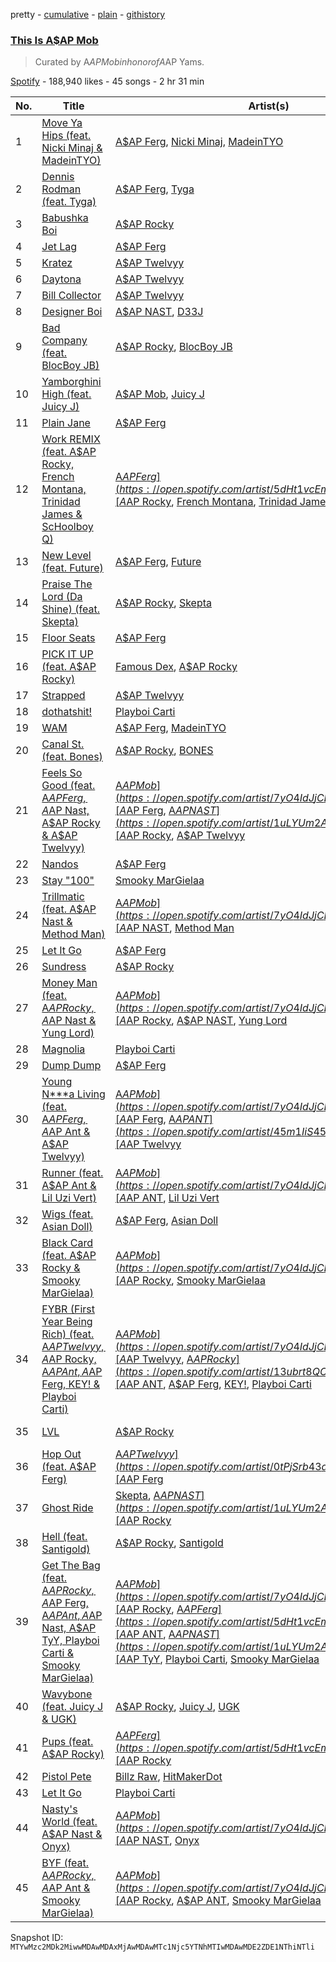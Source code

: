 pretty - [cumulative](/playlists/cumulative/37i9dQZF1DWXmxXDRgAKVq.md) - [plain](/playlists/plain/37i9dQZF1DWXmxXDRgAKVq) - [githistory](https://github.githistory.xyz/mackorone/spotify-playlist-archive/blob/main/playlists/plain/37i9dQZF1DWXmxXDRgAKVq)

### [This Is A$AP Mob](https://open.spotify.com/playlist/37i9dQZF1DWXmxXDRgAKVq)

> Curated by A$AP Mob in honor of A$AP Yams.

[Spotify](https://open.spotify.com/user/spotify) - 188,940 likes - 45 songs - 2 hr 31 min

| No. | Title | Artist(s) | Album | Length |
|---|---|---|---|---|
| 1 | [Move Ya Hips \(feat\. Nicki Minaj & MadeinTYO\)](https://open.spotify.com/track/13v5IXnvO2BccWwOx5rb4s) | [A$AP Ferg](https://open.spotify.com/artist/5dHt1vcEm9qb8fCyLcB3HL), [Nicki Minaj](https://open.spotify.com/artist/0hCNtLu0JehylgoiP8L4Gh), [MadeinTYO](https://open.spotify.com/artist/5SyGEPymt1G2uto47tVWvZ) | [Floor Seats II](https://open.spotify.com/album/0QcZ0udPMK7JkcZW3ptDXV) | 2:24 |
| 2 | [Dennis Rodman \(feat\. Tyga\)](https://open.spotify.com/track/2N8jIpNMutjwnt50OroVVL) | [A$AP Ferg](https://open.spotify.com/artist/5dHt1vcEm9qb8fCyLcB3HL), [Tyga](https://open.spotify.com/artist/5LHRHt1k9lMyONurDHEdrp) | [Floor Seats II](https://open.spotify.com/album/0QcZ0udPMK7JkcZW3ptDXV) | 3:18 |
| 3 | [Babushka Boi](https://open.spotify.com/track/643PW82aBMUa1FiWi5VQY7) | [A$AP Rocky](https://open.spotify.com/artist/13ubrt8QOOCPljQ2FL1Kca) | [Babushka Boi](https://open.spotify.com/album/3zOkSAbg9o7gQ3yXtZhx5v) | 3:07 |
| 4 | [Jet Lag](https://open.spotify.com/track/0AUurCHJ6A8Ua4yXyKXNuM) | [A$AP Ferg](https://open.spotify.com/artist/5dHt1vcEm9qb8fCyLcB3HL) | [Floor Seats](https://open.spotify.com/album/0Q3h1Bm5T7QPo8lI1S9mT6) | 3:23 |
| 5 | [Kratez](https://open.spotify.com/track/3eYXE4SPxwKUVQhRmJS5fD) | [A$AP Twelvyy](https://open.spotify.com/artist/0tPjSrb43a58uznKru1k2P) | [Before Noon](https://open.spotify.com/album/2uckSYAOC5DPO2poCKPYTl) | 3:04 |
| 6 | [Daytona](https://open.spotify.com/track/2YlK5QOMovLtTN10pWAYyd) | [A$AP Twelvyy](https://open.spotify.com/artist/0tPjSrb43a58uznKru1k2P) | [Before Noon](https://open.spotify.com/album/2uckSYAOC5DPO2poCKPYTl) | 3:12 |
| 7 | [Bill Collector](https://open.spotify.com/track/1hgJMdjMg5eyPqWlkVePxx) | [A$AP Twelvyy](https://open.spotify.com/artist/0tPjSrb43a58uznKru1k2P) | [Before Noon](https://open.spotify.com/album/2uckSYAOC5DPO2poCKPYTl) | 2:51 |
| 8 | [Designer Boi](https://open.spotify.com/track/5ZHdSdhLl9d79wasqTn3Ax) | [A$AP NAST](https://open.spotify.com/artist/1uLYUm2A6kpFYAECfAFoH1), [D33J](https://open.spotify.com/artist/6DIUUnQRMBTkigLlsAxblR) | [Designer Boi](https://open.spotify.com/album/7Lo5YxRSpt9VcQlxGbIxpa) | 2:10 |
| 9 | [Bad Company \(feat\. BlocBoy JB\)](https://open.spotify.com/track/3ZYwSDF9knZI0RVlKR4PHC) | [A$AP Rocky](https://open.spotify.com/artist/13ubrt8QOOCPljQ2FL1Kca), [BlocBoy JB](https://open.spotify.com/artist/4TEJudQY2pXxVHPE3gD2EU) | [Bad Company \(feat\. BlocBoy JB\)](https://open.spotify.com/album/2IB4u7CExI80gM2KbkDtDp) | 3:03 |
| 10 | [Yamborghini High \(feat\. Juicy J\)](https://open.spotify.com/track/2rqUblDWJKlMVwh9uJc0Vv) | [A$AP Mob](https://open.spotify.com/artist/7yO4IdJjCEPz7YgZMe25iS), [Juicy J](https://open.spotify.com/artist/5gCRApTajqwbnHHPbr2Fpi) | [Yamborghini High \(feat\. Juicy J\)](https://open.spotify.com/album/788rHiWVrWzM8dF7IiumCB) | 5:02 |
| 11 | [Plain Jane](https://open.spotify.com/track/4dVpf9jZjcORqGTLUaeYj9) | [A$AP Ferg](https://open.spotify.com/artist/5dHt1vcEm9qb8fCyLcB3HL) | [Still Striving](https://open.spotify.com/album/0tQ7Iu6EicQTPyhYRNWjaT) | 2:53 |
| 12 | [Work REMIX \(feat\. A$AP Rocky, French Montana, Trinidad James & ScHoolboy Q\)](https://open.spotify.com/track/7xVLFuuYdAvcTfcP3IG3dS) | [A$AP Ferg](https://open.spotify.com/artist/5dHt1vcEm9qb8fCyLcB3HL), [A$AP Rocky](https://open.spotify.com/artist/13ubrt8QOOCPljQ2FL1Kca), [French Montana](https://open.spotify.com/artist/6vXTefBL93Dj5IqAWq6OTv), [Trinidad James](https://open.spotify.com/artist/0I5HubncQ8E1MFZOlPDY4J), [ScHoolboy Q](https://open.spotify.com/artist/5IcR3N7QB1j6KBL8eImZ8m) | [Trap Lord](https://open.spotify.com/album/3smlfAmejcKMmAPg1G2Kki) | 4:43 |
| 13 | [New Level \(feat\. Future\)](https://open.spotify.com/track/11BIoKDpTJHX5mZt6p566h) | [A$AP Ferg](https://open.spotify.com/artist/5dHt1vcEm9qb8fCyLcB3HL), [Future](https://open.spotify.com/artist/1RyvyyTE3xzB2ZywiAwp0i) | [New Level \(feat\. Future\)](https://open.spotify.com/album/2daK0IhzlPK3pF79yUGaNY) | 4:27 |
| 14 | [Praise The Lord \(Da Shine\) \(feat\. Skepta\)](https://open.spotify.com/track/7ycWLEP1GsNjVvcjawXz3z) | [A$AP Rocky](https://open.spotify.com/artist/13ubrt8QOOCPljQ2FL1Kca), [Skepta](https://open.spotify.com/artist/2p1fiYHYiXz9qi0JJyxBzN) | [TESTING](https://open.spotify.com/album/3MATDdrpHmQCmuOcozZjDa) | 3:25 |
| 15 | [Floor Seats](https://open.spotify.com/track/645O1frAHmClaFygFT9EZa) | [A$AP Ferg](https://open.spotify.com/artist/5dHt1vcEm9qb8fCyLcB3HL) | [Floor Seats](https://open.spotify.com/album/0Q3h1Bm5T7QPo8lI1S9mT6) | 2:37 |
| 16 | [PICK IT UP \(feat\. A$AP Rocky\)](https://open.spotify.com/track/3ncgNpxLoBQ65ABk4djDyd) | [Famous Dex](https://open.spotify.com/artist/0WOxhx4hikIsyF3CRPLC8W), [A$AP Rocky](https://open.spotify.com/artist/13ubrt8QOOCPljQ2FL1Kca) | [Pick It Up \(feat\. A$AP Rocky\)](https://open.spotify.com/album/4NaE34wj8KRWoxRmgbr915) | 3:11 |
| 17 | [Strapped](https://open.spotify.com/track/3U0xbYGTtYZAUv3lEwPebJ) | [A$AP Twelvyy](https://open.spotify.com/artist/0tPjSrb43a58uznKru1k2P) | [12](https://open.spotify.com/album/41tn9gcVocI693HtBidKfi) | 3:17 |
| 18 | [dothatshit!](https://open.spotify.com/track/1KzNsOkpQthVwpCJrADJEQ) | [Playboi Carti](https://open.spotify.com/artist/699OTQXzgjhIYAHMy9RyPD) | [Playboi Carti](https://open.spotify.com/album/4rJgzzfFHAVFhCSt2P4I3j) | 3:04 |
| 19 | [WAM](https://open.spotify.com/track/3tZmmHehdQv4dLyrDajMR0) | [A$AP Ferg](https://open.spotify.com/artist/5dHt1vcEm9qb8fCyLcB3HL), [MadeinTYO](https://open.spotify.com/artist/5SyGEPymt1G2uto47tVWvZ) | [Floor Seats](https://open.spotify.com/album/0Q3h1Bm5T7QPo8lI1S9mT6) | 2:37 |
| 20 | [Canal St\. \(feat\. Bones\)](https://open.spotify.com/track/0rBMP6VVGRgwnzZCLpijyl) | [A$AP Rocky](https://open.spotify.com/artist/13ubrt8QOOCPljQ2FL1Kca), [BONES](https://open.spotify.com/artist/5v2WhpA59TJSdPh7LCx1lN) | [AT.LONG.LAST.A$AP](https://open.spotify.com/album/3arNdjotCvtiiLFfjKngMc) | 3:47 |
| 21 | [Feels So Good \(feat\. A$AP Ferg, A$AP Nast, A$AP Rocky & A$AP Twelvyy\)](https://open.spotify.com/track/2GDurWqMjyoIN4tufyWMHw) | [A$AP Mob](https://open.spotify.com/artist/7yO4IdJjCEPz7YgZMe25iS), [A$AP Ferg](https://open.spotify.com/artist/5dHt1vcEm9qb8fCyLcB3HL), [A$AP NAST](https://open.spotify.com/artist/1uLYUm2A6kpFYAECfAFoH1), [A$AP Rocky](https://open.spotify.com/artist/13ubrt8QOOCPljQ2FL1Kca), [A$AP Twelvyy](https://open.spotify.com/artist/0tPjSrb43a58uznKru1k2P) | [Feels So Good \(feat\. A$AP Ferg, A$AP Nast, A$AP Rocky & A$AP Twelvyy\)](https://open.spotify.com/album/0fPPktynlWuMw4VOFGCS1Y) | 3:25 |
| 22 | [Nandos](https://open.spotify.com/track/5kk89RYrVuGGNtE2pilxci) | [A$AP Ferg](https://open.spotify.com/artist/5dHt1vcEm9qb8fCyLcB3HL) | [Still Striving](https://open.spotify.com/album/0tQ7Iu6EicQTPyhYRNWjaT) | 2:55 |
| 23 | [Stay "100"](https://open.spotify.com/track/1hJjKYqtVt47RmRR0Q1vDA) | [Smooky MarGielaa](https://open.spotify.com/artist/2HO2kO7O5gEnM91dhobllP) | [Stay "100"](https://open.spotify.com/album/1BexHfFIu0svjzHCW9xd9Q) | 3:12 |
| 24 | [Trillmatic \(feat\. A$AP Nast & Method Man\)](https://open.spotify.com/track/4QZxGuNnoAth7qxzVOd3oR) | [A$AP Mob](https://open.spotify.com/artist/7yO4IdJjCEPz7YgZMe25iS), [A$AP NAST](https://open.spotify.com/artist/1uLYUm2A6kpFYAECfAFoH1), [Method Man](https://open.spotify.com/artist/4VmEWwd8y9MCLwexFMdpwt) | [Trillmatic \(feat\. A$AP Nast & Method Man\)](https://open.spotify.com/album/1ImqgYGNjfTGYEfQMYYbRs) | 3:59 |
| 25 | [Let It Go](https://open.spotify.com/track/0jYgfSncMwfefAUpUMcM5X) | [A$AP Ferg](https://open.spotify.com/artist/5dHt1vcEm9qb8fCyLcB3HL) | [Trap Lord](https://open.spotify.com/album/3smlfAmejcKMmAPg1G2Kki) | 4:42 |
| 26 | [Sundress](https://open.spotify.com/track/2aPTvyE09vUCRwVvj0I8WK) | [A$AP Rocky](https://open.spotify.com/artist/13ubrt8QOOCPljQ2FL1Kca) | [Sundress](https://open.spotify.com/album/3AlyvIIMZyT5LjWFeK5LSl) | 2:38 |
| 27 | [Money Man \(feat\. A$AP Rocky, A$AP Nast & Yung Lord\)](https://open.spotify.com/track/0foRpYmPs9PHIAMyXa5bTc) | [A$AP Mob](https://open.spotify.com/artist/7yO4IdJjCEPz7YgZMe25iS), [A$AP Rocky](https://open.spotify.com/artist/13ubrt8QOOCPljQ2FL1Kca), [A$AP NAST](https://open.spotify.com/artist/1uLYUm2A6kpFYAECfAFoH1), [Yung Lord](https://open.spotify.com/artist/17laxOcCw3XXLtLNndY9n5) | [Cozy Tapes: Vol\. 1 Friends \-](https://open.spotify.com/album/3RaACfwYTY9uiDy3VSWLLc) | 3:32 |
| 28 | [Magnolia](https://open.spotify.com/track/1e1JKLEDKP7hEQzJfNAgPl) | [Playboi Carti](https://open.spotify.com/artist/699OTQXzgjhIYAHMy9RyPD) | [Playboi Carti](https://open.spotify.com/album/4rJgzzfFHAVFhCSt2P4I3j) | 3:01 |
| 29 | [Dump Dump](https://open.spotify.com/track/2xgX6htrEkyF90i6cwnOf6) | [A$AP Ferg](https://open.spotify.com/artist/5dHt1vcEm9qb8fCyLcB3HL) | [Trap Lord](https://open.spotify.com/album/3smlfAmejcKMmAPg1G2Kki) | 3:34 |
| 30 | [Young N\*\*\*a Living \(feat\. A$AP Ferg, A$AP Ant & A$AP Twelvyy\)](https://open.spotify.com/track/3u9HxfcMCFYwJ2R0nkpDWV) | [A$AP Mob](https://open.spotify.com/artist/7yO4IdJjCEPz7YgZMe25iS), [A$AP Ferg](https://open.spotify.com/artist/5dHt1vcEm9qb8fCyLcB3HL), [A$AP ANT](https://open.spotify.com/artist/45m1IiS45uD1HcPlYkNWKj), [A$AP Twelvyy](https://open.spotify.com/artist/0tPjSrb43a58uznKru1k2P) | [Cozy Tapes: Vol\. 1 Friends \-](https://open.spotify.com/album/3RaACfwYTY9uiDy3VSWLLc) | 4:18 |
| 31 | [Runner \(feat\. A$AP Ant & Lil Uzi Vert\)](https://open.spotify.com/track/44gZSuP2nPUvab9ajBrnVM) | [A$AP Mob](https://open.spotify.com/artist/7yO4IdJjCEPz7YgZMe25iS), [A$AP ANT](https://open.spotify.com/artist/45m1IiS45uD1HcPlYkNWKj), [Lil Uzi Vert](https://open.spotify.com/artist/4O15NlyKLIASxsJ0PrXPfz) | [Cozy Tapes: Vol\. 1 Friends \-](https://open.spotify.com/album/3RaACfwYTY9uiDy3VSWLLc) | 3:19 |
| 32 | [Wigs \(feat\. Asian Doll\)](https://open.spotify.com/track/4UyN7m30nQQmhyzfhAwNjH) | [A$AP Ferg](https://open.spotify.com/artist/5dHt1vcEm9qb8fCyLcB3HL), [Asian Doll](https://open.spotify.com/artist/4guK7U9J36z76E1tWecJ0J) | [Floor Seats](https://open.spotify.com/album/0Q3h1Bm5T7QPo8lI1S9mT6) | 3:39 |
| 33 | [Black Card \(feat\. A$AP Rocky & Smooky MarGielaa\)](https://open.spotify.com/track/7yIxGTsByzEpbxmZtyP6rO) | [A$AP Mob](https://open.spotify.com/artist/7yO4IdJjCEPz7YgZMe25iS), [A$AP Rocky](https://open.spotify.com/artist/13ubrt8QOOCPljQ2FL1Kca), [Smooky MarGielaa](https://open.spotify.com/artist/2HO2kO7O5gEnM91dhobllP) | [Cozy Tapes Vol\. 2: Too Cozy](https://open.spotify.com/album/0qr1Fvi1haEDWVbFtekZLb) | 1:59 |
| 34 | [FYBR \(First Year Being Rich\) \(feat\. A$AP Twelvyy, A$AP Rocky, A$AP Ant, A$AP Ferg, KEY! & Playboi Carti\)](https://open.spotify.com/track/1jNrotshHZUS2wj7MU6Lw9) | [A$AP Mob](https://open.spotify.com/artist/7yO4IdJjCEPz7YgZMe25iS), [A$AP Twelvyy](https://open.spotify.com/artist/0tPjSrb43a58uznKru1k2P), [A$AP Rocky](https://open.spotify.com/artist/13ubrt8QOOCPljQ2FL1Kca), [A$AP ANT](https://open.spotify.com/artist/45m1IiS45uD1HcPlYkNWKj), [A$AP Ferg](https://open.spotify.com/artist/5dHt1vcEm9qb8fCyLcB3HL), [KEY!](https://open.spotify.com/artist/2tMOCIpxj6jwM9e6pmwGiP), [Playboi Carti](https://open.spotify.com/artist/699OTQXzgjhIYAHMy9RyPD) | [Cozy Tapes Vol\. 2: Too Cozy](https://open.spotify.com/album/0qr1Fvi1haEDWVbFtekZLb) | 3:31 |
| 35 | [LVL](https://open.spotify.com/track/4dz4nfY5LeFUR99uspA5e6) | [A$AP Rocky](https://open.spotify.com/artist/13ubrt8QOOCPljQ2FL1Kca) | [LONG.LIVE.A$AP \(Deluxe Version\)](https://open.spotify.com/album/1E1eyI5uGllppJZCxNoF9w) | 3:40 |
| 36 | [Hop Out \(feat\. A$AP Ferg\)](https://open.spotify.com/track/0wSeTpuEBS5uloIJ9tGhFi) | [A$AP Twelvyy](https://open.spotify.com/artist/0tPjSrb43a58uznKru1k2P), [A$AP Ferg](https://open.spotify.com/artist/5dHt1vcEm9qb8fCyLcB3HL) | [12](https://open.spotify.com/album/41tn9gcVocI693HtBidKfi) | 2:42 |
| 37 | [Ghost Ride](https://open.spotify.com/track/4bdEXTweGw1O4IEMbnn5Tv) | [Skepta](https://open.spotify.com/artist/2p1fiYHYiXz9qi0JJyxBzN), [A$AP NAST](https://open.spotify.com/artist/1uLYUm2A6kpFYAECfAFoH1), [A$AP Rocky](https://open.spotify.com/artist/13ubrt8QOOCPljQ2FL1Kca) | [Vicious EP](https://open.spotify.com/album/1dSvdsbgLtbSd7vUckHvKS) | 3:27 |
| 38 | [Hell \(feat\. Santigold\)](https://open.spotify.com/track/793xe74Xm4VFkkAOI6eZvy) | [A$AP Rocky](https://open.spotify.com/artist/13ubrt8QOOCPljQ2FL1Kca), [Santigold](https://open.spotify.com/artist/6Jrxnp0JgqmeUX1veU591p) | [LONG.LIVE.A$AP \(Deluxe Version\)](https://open.spotify.com/album/1E1eyI5uGllppJZCxNoF9w) | 3:51 |
| 39 | [Get The Bag \(feat\. A$AP Rocky, A$AP Ferg, A$AP Ant, A$AP Nast, A$AP TyY, Playboi Carti & Smooky MarGielaa\)](https://open.spotify.com/track/2AyyImkxFBEhfPmIe46Ppl) | [A$AP Mob](https://open.spotify.com/artist/7yO4IdJjCEPz7YgZMe25iS), [A$AP Rocky](https://open.spotify.com/artist/13ubrt8QOOCPljQ2FL1Kca), [A$AP Ferg](https://open.spotify.com/artist/5dHt1vcEm9qb8fCyLcB3HL), [A$AP ANT](https://open.spotify.com/artist/45m1IiS45uD1HcPlYkNWKj), [A$AP NAST](https://open.spotify.com/artist/1uLYUm2A6kpFYAECfAFoH1), [A$AP TyY](https://open.spotify.com/artist/3XRvpMCFnLf5pF3uiiuLfY), [Playboi Carti](https://open.spotify.com/artist/699OTQXzgjhIYAHMy9RyPD), [Smooky MarGielaa](https://open.spotify.com/artist/2HO2kO7O5gEnM91dhobllP) | [Cozy Tapes Vol\. 2: Too Cozy](https://open.spotify.com/album/0qr1Fvi1haEDWVbFtekZLb) | 4:16 |
| 40 | [Wavybone \(feat\. Juicy J & UGK\)](https://open.spotify.com/track/5cYZm4KeDKM8Pw8z5XRKJt) | [A$AP Rocky](https://open.spotify.com/artist/13ubrt8QOOCPljQ2FL1Kca), [Juicy J](https://open.spotify.com/artist/5gCRApTajqwbnHHPbr2Fpi), [UGK](https://open.spotify.com/artist/6ZhjJOJXXwnPS8PrXdmjLw) | [AT.LONG.LAST.A$AP](https://open.spotify.com/album/3arNdjotCvtiiLFfjKngMc) | 5:03 |
| 41 | [Pups \(feat\. A$AP Rocky\)](https://open.spotify.com/track/4qqFsDCGpuIBMiMxjJB8w4) | [A$AP Ferg](https://open.spotify.com/artist/5dHt1vcEm9qb8fCyLcB3HL), [A$AP Rocky](https://open.spotify.com/artist/13ubrt8QOOCPljQ2FL1Kca) | [Floor Seats](https://open.spotify.com/album/0Q3h1Bm5T7QPo8lI1S9mT6) | 2:28 |
| 42 | [Pistol Pete](https://open.spotify.com/track/1LdS21yZTO99iKADCvw9Nb) | [Billz Raw](https://open.spotify.com/artist/5rtWbKKiBOSJDWtvjI1V4k), [HitMakerDot](https://open.spotify.com/artist/6e8macKAt7kcUL5t18ltsg) | [Pistol Pete](https://open.spotify.com/album/35F7pXOirNFkTuXfh3Ou4U) | 3:20 |
| 43 | [Let It Go](https://open.spotify.com/track/23QyE9GQpXsX9WgEDADMa6) | [Playboi Carti](https://open.spotify.com/artist/699OTQXzgjhIYAHMy9RyPD) | [Playboi Carti](https://open.spotify.com/album/4rJgzzfFHAVFhCSt2P4I3j) | 2:30 |
| 44 | [Nasty's World \(feat\. A$AP Nast & Onyx\)](https://open.spotify.com/track/2fCoq1wZzsa18L8mD33iuM) | [A$AP Mob](https://open.spotify.com/artist/7yO4IdJjCEPz7YgZMe25iS), [A$AP NAST](https://open.spotify.com/artist/1uLYUm2A6kpFYAECfAFoH1), [Onyx](https://open.spotify.com/artist/10Khz9BDdDT2mzm3330Cvu) | [Cozy Tapes: Vol\. 1 Friends \-](https://open.spotify.com/album/3RaACfwYTY9uiDy3VSWLLc) | 3:58 |
| 45 | [BYF \(feat\. A$AP Rocky, A$AP Ant & Smooky MarGielaa\)](https://open.spotify.com/track/6g5exlGGjNqJwIK6OQoolD) | [A$AP Mob](https://open.spotify.com/artist/7yO4IdJjCEPz7YgZMe25iS), [A$AP Rocky](https://open.spotify.com/artist/13ubrt8QOOCPljQ2FL1Kca), [A$AP ANT](https://open.spotify.com/artist/45m1IiS45uD1HcPlYkNWKj), [Smooky MarGielaa](https://open.spotify.com/artist/2HO2kO7O5gEnM91dhobllP) | [Cozy Tapes Vol\. 2: Too Cozy](https://open.spotify.com/album/0qr1Fvi1haEDWVbFtekZLb) | 2:54 |

Snapshot ID: `MTYwMzc2MDk2MiwwMDAwMDAxMjAwMDAwMTc1Njc5YTNhMTIwMDAwMDE2ZDE1NThiNTli`